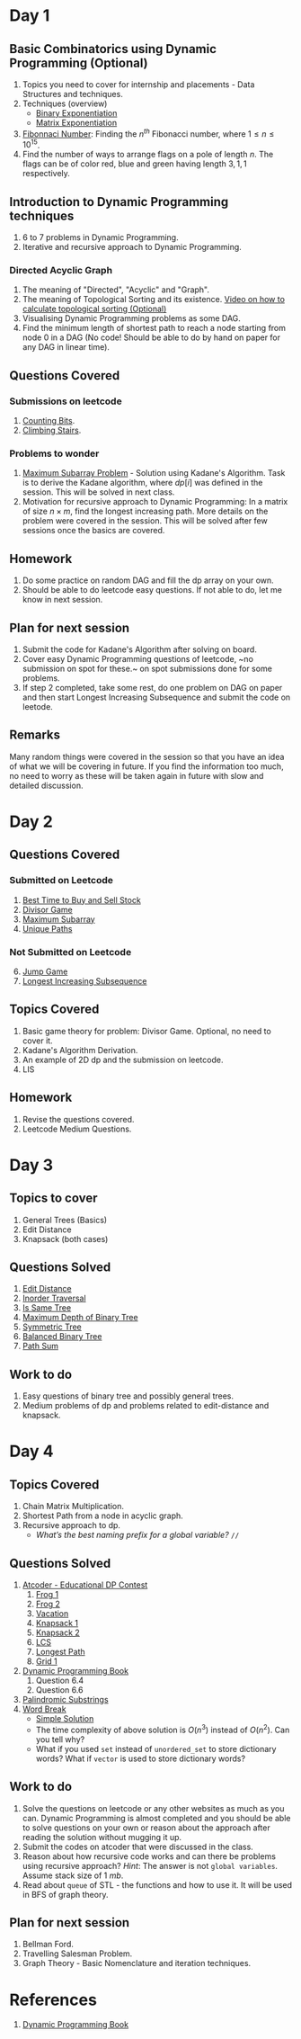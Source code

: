 # Day 1

## Basic Combinatorics using Dynamic Programming (Optional)
1. Topics you need to cover for internship and placements - Data Structures and techniques.
2. Techniques (overview)
   - [Binary Exponentiation](https://cp-algorithms.com/algebra/binary-exp.html)
   - [Matrix Exponentiation](https://cp-algorithms.com/algebra/binary-exp.html#effective-computation-of-fibonacci-numbers)
2. [Fibonnaci Number](https://cp-algorithms.com/algebra/fibonacci-numbers.html#matrix-form): Finding the $n^{th}$ Fibonacci number, where $1\le n\le 10^{15}$.
3. Find the number of ways to arrange flags on a pole of length $n$. The flags can be of color red, blue and green having length $3, 1, 1$ respectively.


## Introduction to Dynamic Programming techniques
1. $6$ to $7$ problems in Dynamic Programming.
2. Iterative and recursive approach to Dynamic Programming.

### Directed Acyclic Graph
1. The meaning of "Directed", "Acyclic" and "Graph".
2. The meaning of Topological Sorting and its existence. [Video on how to calculate topological sorting (Optional)](https://www.youtube.com/watch?v=cIBFEhD77b4)
3. Visualising Dynamic Programming problems as some DAG.
4. Find the minimum length of shortest path to reach a node starting from node $0$ in a DAG (No code! Should be able to do by hand on paper for any DAG in linear time).


## Questions Covered
### Submissions on leetcode
1. [Counting Bits](https://leetcode.com/problems/counting-bits/).
2. [Climbing Stairs](https://leetcode.com/problems/climbing-stairs/).
### Problems to wonder
1. [Maximum Subarray Problem](https://en.wikipedia.org/wiki/Maximum_subarray_problem) - Solution using Kadane's Algorithm. Task is to derive the Kadane algorithm, where $dp[i]$ was defined in the session. This will be solved in next class.
2. Motivation for recursive approach to Dynamic Programming: In a matrix of size $n\times m$, find the longest increasing path. More details on the problem were covered in the session. This will be solved after few sessions once the basics are covered.

## Homework
1. Do some practice on random DAG and fill the dp array on your own.
2. Should be able to do leetcode easy questions. If not able to do, let me know in next session.


## Plan for next session
1. Submit the code for Kadane's Algorithm after solving on board.
2. Cover easy Dynamic Programming questions of leetcode, ~no submission on spot for these.~ on spot submissions done for some problems.
3. If step 2 completed, take some rest, do one problem on DAG on paper and then start Longest Increasing Subsequence and submit the code on leetode.


## Remarks
Many random things were covered in the session so that you have an idea of what we will be covering in future. If you find the information too much, no need to worry as these will be taken again in future with slow and detailed discussion.


# Day 2

## Questions Covered
### Submitted on Leetcode
1. [Best Time to Buy and Sell Stock](https://leetcode.com/problems/best-time-to-buy-and-sell-stock)
2. [Divisor Game](https://leetcode.com/problems/divisor-game)
3. [Maximum Subarray](https://leetcode.com/problems/maximum-subarray/)
4. [Unique Paths](https://leetcode.com/problems/unique-paths/)

### Not Submitted on Leetcode
6. [Jump Game](https://leetcode.com/problems/jump-game/description/)
7. [Longest Increasing Subsequence](https://leetcode.com/problems/longest-increasing-subsequence/)

## Topics Covered
1. Basic game theory for problem: Divisor Game. Optional, no need to cover it.
2. Kadane's Algorithm Derivation.
3. An example of 2D dp and the submission on leetcode.
4. LIS

## Homework
1. Revise the questions covered.
2. Leetcode Medium Questions.


# Day 3
## Topics to cover
1. General Trees (Basics)
2. Edit Distance
3. Knapsack (both cases)

## Questions Solved
1. [Edit Distance](https://leetcode.com/problems/edit-distance/)
2. [Inorder Traversal](https://leetcode.com/problems/binary-tree-inorder-traversal/)
3. [Is Same Tree](https://leetcode.com/problems/same-tree/)
4. [Maximum Depth of Binary Tree](https://leetcode.com/problems/maximum-depth-of-binary-tree/)
5. [Symmetric Tree](https://leetcode.com/problems/symmetric-tree/)
6. [Balanced Binary Tree](https://leetcode.com/problems/balanced-binary-tree/)
7. [Path Sum](https://leetcode.com/problems/path-sum/)

## Work to do
1. Easy questions of binary tree and possibly general trees.
2. Medium problems of dp and problems related to edit-distance and knapsack.

# Day 4
## Topics Covered
1. Chain Matrix Multiplication.
2. Shortest Path from a node in acyclic graph.
3. Recursive approach to dp.
   - *What’s the best naming prefix for a global variable?* `//` 

## Questions Solved
1. [Atcoder - Educational DP Contest](https://atcoder.jp/contests/dp/tasks)
   1. [Frog 1](https://atcoder.jp/contests/dp/tasks/dp_a)
   2. [Frog 2](https://atcoder.jp/contests/dp/tasks/dp_b)
   3. [Vacation](https://atcoder.jp/contests/dp/tasks/dp_c)
   4. [Knapsack 1](https://atcoder.jp/contests/dp/tasks/dp_d)
   5. [Knapsack 2](https://atcoder.jp/contests/dp/tasks/dp_e)
   6. [LCS](https://atcoder.jp/contests/dp/tasks/dp_f)
   7. [Longest Path](https://atcoder.jp/contests/dp/tasks/dp_g)
   8. [Grid 1](https://atcoder.jp/contests/dp/tasks/dp_h)
2. [Dynamic Programming Book](https://drive.google.com/file/d/1niwm8nsmuZiswxUQZsvPjtEnEHRbRc44/view?usp=sharing)
   1. Question 6.4
   2. Question 6.6
3. [Palindromic Substrings](https://leetcode.com/problems/palindromic-substrings/)
4. [Word Break](https://leetcode.com/problems/word-break)
   - [Simple Solution](https://leetcode.com/problems/word-break/solutions/2752032/c-dp-0ms-100-faster/)
   - The time complexity of above solution is $O(n^3)$ instead of $O(n^2)$. Can you tell why?
   - What if you used `set` instead of `unordered_set` to store dictionary words? What if `vector` is used to store dictionary words?

## Work to do
1. Solve the questions on leetcode or any other websites as much as you can. Dynamic Programming is almost completed and you should be able to solve questions on your own or reason about the approach after reading the solution without mugging it up.
2. Submit the codes on atcoder that were discussed in the class.
3. Reason about how recursive code works and can there be problems using recursive approach? *Hint*: The answer is not `global variables`. Assume stack size of $1$ $mb$.
4. Read about `queue` of STL - the functions and how to use it. It will be used in BFS of graph theory.

## Plan for next session
1. Bellman Ford.
2. Travelling Salesman Problem.
3. Graph Theory - Basic Nomenclature and iteration techniques.

# References
1. [Dynamic Programming Book](https://drive.google.com/file/d/1niwm8nsmuZiswxUQZsvPjtEnEHRbRc44/view?usp=sharing)

